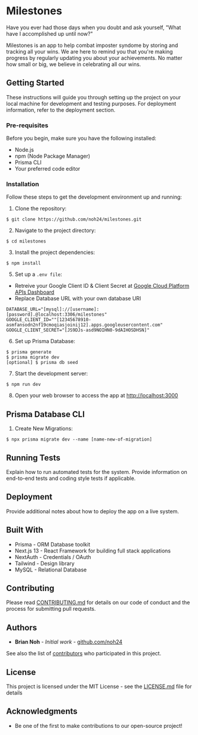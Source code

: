 #  Milestones
Have you ever had those days when you doubt and ask yourself, "What have I accomplished up until now?"

Milestones is an app to help combat imposter syndome by storing and tracking all your wins. We are here to remind you that you're making progress by regularly updating you about your achievements. No matter how small or big, we believe in celebrating all our wins.

## Getting Started
These instructions will guide you through setting up the project on your local machine for development and testing purposes. For deployment information, refer to the deployment section.

### Pre-requisites
Before you begin, make sure you have the following installed:

* Node.js
* npm (Node Package Manager)
* Prisma CLI
* Your preferred code editor

### Installation

Follow these steps to get the development environment up and running:

1. Clone the repository:
```
$ git clone https://github.com/noh24/milestones.git
```
2. Navigate to the project directory:
```
$ cd milestones
```
3. Install the project dependencies:
```
$ npm install
```
5. Set up a `.env file`:
* Retreive your Google Client ID & Client Secret at [Google Cloud Platform APIs Dashboard](https://console.cloud.google.com/apis/dashboard)
* Replace Database URL with your own database URI
```
DATABASE_URL="[mysql]://[username]:[password].@localhost:3306/milestones"
GOOGLE_CLIENT_ID=""[12345678910-asmfansodn2nf19cmoqiasjoinij12].apps.googleusercontent.com"
GOOGLE_CLIENT_SECRET="[JS9DJs-asd9NOIHN0-9dAIHOSDHSN]"
```
6. Set up Prisma Database:
```
$ prisma generate
$ prisma migrate dev
[optional] $ prisma db seed
```
7. Start the development server:
```
$ npm run dev
```
8. Open your web browser to access the app at [http://localhost:3000](http://localhost:3000)

## Prisma Database CLI
1. Create New Migrations:
```
$ npx prisma migrate dev --name [name-new-of-migration]
```
## Running Tests

Explain how to run automated tests for the system. Provide information on end-to-end tests and coding style tests if applicable.

## Deployment

Provide additional notes about how to deploy the app on a live system.

## Built With

* Prisma - ORM Database toolkit
* Next.js 13 - React Framework for building full stack applications
* NextAuth - Credentials / OAuth
* Tailwind - Design library
* MySQL - Relational Database

## Contributing

Please read [CONTRIBUTING.md](CONTRIBUTING.md) for details on our code of conduct and the process for submitting pull requests.

## Authors

* **Brian Noh** - *Initial work* - [github.com/noh24](https://github.com/noh24)

See also the list of [contributors](https://github.com/your/project/contributors) who participated in this project.

## License

This project is licensed under the MIT License - see the [LICENSE.md](LICENSE.md) file for details

## Acknowledgments

* Be one of the first to make contributions to our open-source project!
